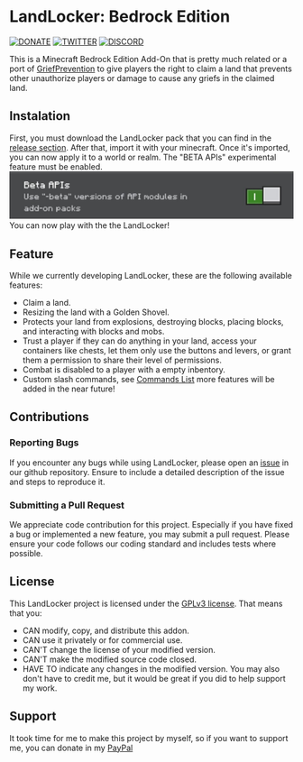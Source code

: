 # LandLocker: Bedrock Edition
[![DONATE](https://img.shields.io/badge/Donate-PayPal-green.svg)](https://www.paypal.me/GabrielBondoc09)
[![TWITTER](https://img.shields.io/twitter/follow/IndeedItzGab)](https://x.com/IndeedItzGab?t=UL3bhR8CksHJSWn89duhuA&s=09)
[![DISCORD](https://badgen.net/badge/icon/discord?icon=discord&label)](https://discord.gg/23vG3Np6AH)

This is a Minecraft Bedrock Edition Add-On that is pretty much related or a port of [GriefPrevention](https://legacy.griefprevention.com/) to give players the right to claim a land that prevents other unauthorize players or damage to cause any griefs in the claimed land.

## Instalation
First, you must download the LandLocker pack that you can find in the [release section](https://github.com/IndeedItzGab/LandLocker/releases/). After that, import it with your minecraft. Once it's imported, you can now apply it to a world or realm. The "BETA APIs" experimental feature must be enabled.
![BETA APIs](docs/images/beta_apis.jpg)
You can now play with the the LandLocker!

## Feature
While we currently developing LandLocker, these are the following available features:
- Claim a land.
- Resizing the land with a Golden Shovel.
- Protects your land from explosions, destroying blocks, placing blocks, and interacting with blocks and mobs.
- Trust a player if they can do anything in your land, access your containers like chests, let them only use the buttons and levers, or grant them a permission to share their level of permissions.
- Combat is disabled to a player with a empty inbentory.
- Custom slash commands, see [Commands List](docs/COMMANDS.md)
more features will be added in the near future!

## Contributions
### Reporting Bugs
If you encounter any bugs while using LandLocker, please open an [issue](https://github.com/IndeedItzGab/LandLocker/issues/new) in our github repository. Ensure to include a detailed description of the issue and steps to reproduce it.
### Submitting a Pull Request
We appreciate code contribution for this project. Especially if you have fixed a bug or implemented a new feature, you may submit a pull request.
Please ensure your code follows our coding standard and includes tests where possible.

## License
This LandLocker project is licensed under the [GPLv3 license](LICENSE).
That means that you:
- CAN modify, copy, and distribute this addon.
- CAN use it privately or for commercial use.
- CAN'T change the license of your modified version.
- CAN'T make the modified source code closed.
- HAVE TO indicate any changes in the modified version.
You may also don't have to credit me, but it would be great if you did to help support my work.

## Support
It took time for me to make this project by myself, so if you want to support me, you can donate in my [PayPal](https://www.paypal.me/GabrielBondoc09)